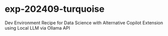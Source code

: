 # exp-202409-turquoise
Dev Environment Recipe for Data Science with Alternative Copilot Extension using Local LLM via Ollama API
